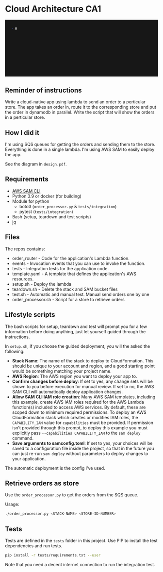 # Cloud Architecture CA1

![demo](demo.gif)

## Reminder of instructions

Write a cloud-native app using lambda to send an order to a perticular store.
The app takes an order in, route it to the corresponding store and put the order in dynamodb in parallel.
Write the script that will show the orders in a perticular store.

## How I did it

I'm using SQS queues for getting the orders and sending them to the store.
Everything is done in a single lambda.
I'm using AWS SAM to easily deploy the app.

See the diagram in `design.pdf`.

## Requirements

* [AWS SAM CLI](https://docs.aws.amazon.com/serverless-application-model/latest/developerguide/serverless-sam-reference.html#serverless-sam-cli)
* Python 3.9 or docker (for building)
* Module for python 
  * boto3 (`order_processor.py` & `tests/integration`)
  * pytest (`tests/integration`)
* Bash (setup, teardown and test scripts)
* [jq](https://stedolan.github.io/jq/)

## Files

The repos contains: 

- order_router - Code for the application's Lambda function.
- events - Invocation events that you can use to invoke the function.
- tests - Integration tests for the application code. 
- template.yaml - A template that defines the application's AWS resources.
- setup.sh - Deploy the lambda
- teardown.sh - Delete the stack and SAM bucket files
- test.sh - Automatic and manual test. Manual send orders one by one
- order_processor.sh - Script for a store to retrieve orders

## Lifestyle scripts

The bash scripts for setup, teardown and test will prompt you for a few information before doing anything, just let yourself guided through the instructions.

In `setup.sh`, if you choose the guided deployment, you will the asked the following: 

* **Stack Name**: The name of the stack to deploy to CloudFormation. This should be unique to your account and region, and a good starting point would be something matching your project name.
* **AWS Region**: The AWS region you want to deploy your app to.
* **Confirm changes before deploy**: If set to yes, any change sets will be shown to you before execution for manual review. If set to no, the AWS SAM CLI will automatically deploy application changes.
* **Allow SAM CLI IAM role creation**: Many AWS SAM templates, including this example, create AWS IAM roles required for the AWS Lambda function(s) included to access AWS services. By default, these are scoped down to minimum required permissions. To deploy an AWS CloudFormation stack which creates or modifies IAM roles, the `CAPABILITY_IAM` value for `capabilities` must be provided. If permission isn't provided through this prompt, to deploy this example you must explicitly pass `--capabilities CAPABILITY_IAM` to the `sam deploy` command.
* **Save arguments to samconfig.toml**: If set to yes, your choices will be saved to a configuration file inside the project, so that in the future you can just re-run `sam deploy` without parameters to deploy changes to your application.

The automatic deployment is the config I've used.

## Retrieve orders as store

Use the `order_processor.py` to get the orders from the SQS queue.

Usage:
```bash
./order_processor.py <STACK-NAME> <STORE-ID-NUMBER>
```

## Tests

Tests are defined in the `tests` folder in this project. Use PIP to install the test dependencies and run tests.

```bash
pip install -r tests/requirements.txt --user
```

Note that you need a decent internet connection to run the integration test.
